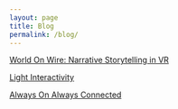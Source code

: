 ```yaml
---
layout: page
title: Blog
permalink: /blog/
---
```






[World On Wire: Narrative Storytelling in VR](http://itp.cgao.me/blog/AlwaysOnAlwaysConnected.md)



[Light Interactivity](http://itp.cgao.me/blog/AlwaysOnAlwaysConnected)



[Always On Always Connected](http://itp.cgao.me/blog/AlwaysOnAlwaysConnected)



